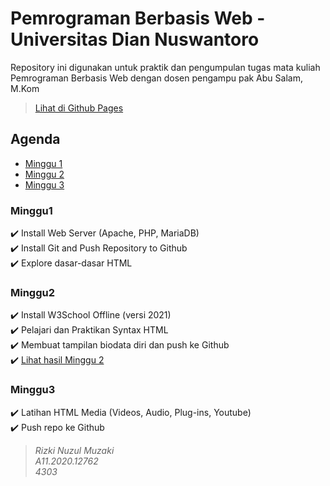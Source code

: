 # Pemrograman Berbasis Web - Universitas Dian Nuswantoro

Repository ini digunakan untuk praktik dan pengumpulan tugas mata kuliah Pemrograman Berbasis Web dengan dosen pengampu pak Abu Salam, M.Kom

> [Lihat di Github Pages](https://rizki-nm.github.io/pem-web2021)

## Agenda

- [Minggu 1](#minggu1)
- [Minggu 2](#minggu2)
- [Minggu 3](#minggu3)

### Minggu1
:heavy_check_mark: Install Web Server (Apache, PHP, MariaDB)\
:heavy_check_mark: Install Git and Push Repository to Github\
:heavy_check_mark: Explore dasar-dasar HTML

### Minggu2
:heavy_check_mark: Install W3School Offline (versi 2021)\
:heavy_check_mark: Pelajari dan Praktikan Syntax HTML\
:heavy_check_mark: Membuat tampilan biodata diri dan push ke Github\
:heavy_check_mark: [Lihat hasil Minggu 2](https://rizki-nm.github.io/pem-web2021/minggu2/biodata-diri)

### Minggu3
:heavy_check_mark: Latihan HTML Media (Videos, Audio, Plug-ins, Youtube)\
:heavy_check_mark: Push repo ke Github

> *Rizki Nuzul Muzaki\
A11.2020.12762\
4303*
